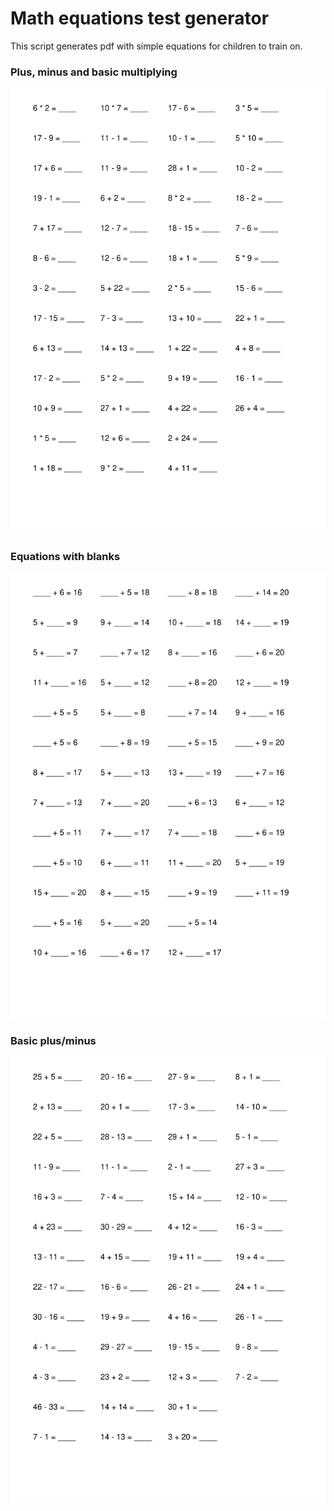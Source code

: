 # Math equations test generator

This script generates pdf with simple equations for children to train on.

### Plus, minus and basic multiplying

![](src/PLUS_MINUS_MULT.png)

### Equations with blanks

![](src/SUM_AND_SPACE.png)

### Basic plus/minus

![](src/PLUS_AND_MINUS.png)


[comment]: <> (&#40;с&#41; ChernV &#40;otter18&#41;, 2022)

[comment]: <> (Go to https://github.com/otter18 for more info)